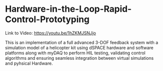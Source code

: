 # Hardware-in-the-Loop-Rapid-Control-Prototyping

Link to Video: https://youtu.be/1hZKMJSNJjo

This is an implementation of a full advanced 3-DOF feedback system with a simulation model of a helicopter kit using dSPACE hardware and software platforms along with myDAQ to perform HIL testing, validating control algorithms and ensuring seamless integration between virtual simulations and pyhsical Hardware.
